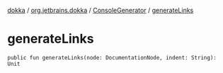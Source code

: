 [dokka](../../index.md) / [org.jetbrains.dokka](../index.md) / [ConsoleGenerator](index.md) / [generateLinks](generateLinks.md)

# generateLinks

```
public fun generateLinks(node: DocumentationNode, indent: String): Unit
```
